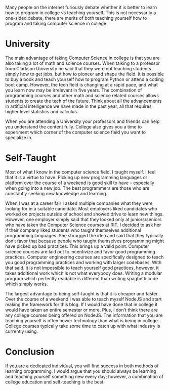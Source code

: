 Many people on the internet furiously debate whether it is better to learn how
to program in college vs teaching yourself. This is not necessarily a one-sided
debate, there are merits of both teaching yourself how to program and taking
computer science in college.

University
==========

The main advantage of taking Computer Science in college is that you are also
taking a lot of math and science courses. When talking to a professor from
Clarkson University he said that they were not teaching students simply how to
get jobs, but how to pioneer and shape the field. It is possible to buy a book
and teach yourself how to program Python or attend a coding boot camp. However,
the tech field is changing at a rapid pace, and what you learn now may be
irrelevant in five years. The combination of programming courses and other math
and science related courses allows students to create the tech of the future.
Think about all the advancements in artificial intelligence we have made in the
past year, all that requires higher level statistics and calculus.

When you are attending a University your professors and friends can help you
understand the content fully. College also gives you a time to experiment which
corner of the computer science field you want to specialize in.

Self-Taught
===========

Most of what I know in the computer science field, I taught myself. I feel that
it is a virtue to have. Picking up new programming languages or platform over
the course of a weekend is good skill to have – especially when going into a new
job. The best programmers are those who are constantly seeking new knowledge and
learning.

When I was at a career fair I asked multiple companies what they were looking
for in a suitable candidate. Most employers liked candidates who worked on
projects outside of school and showed drive to learn new things. However, one
employer simply said that they looked only at juniors/seniors who have taken the
Computer Science courses at RIT. I decided to ask her if their company liked
students who taught themselves additional programming languages. She shrugged
the idea and said that they typically don’t favor that because people who taught
themselves programming might have picked up bad practices. This brings up a
valid point. Computer science courses are laid out to incentivize and favor good
programming practices. Computer engineering courses are specifically designed to
teach you good programming practices and working with larger codebases. With
that said, it is not impossible to teach yourself good practices, however, it
takes additional work which is not what everybody does. Writing a modular
program which perfectly readable is different than writing spaghetti code which
simply works.

The largest advantage to being self-taught is that it is cheaper and faster.
Over the course of a weekend I was able to teach myself NodeJS and start making
the framework for this blog. If I would have done that in college it would have
taken an entire semester or more. Plus, I don’t think there are any college
courses being offered on NodeJS. The information that you are teaching yourself
is often newer technology than what is being in college. College courses
typically take some time to catch up with what industry is currently using.

Conclusion
==========

If you are a dedicated individual, you will find success in both methods of
learning programming. I would argue that you should always be learning and
teaching yourself something new every day; however, a combination of college
education and self-teaching is the best.
